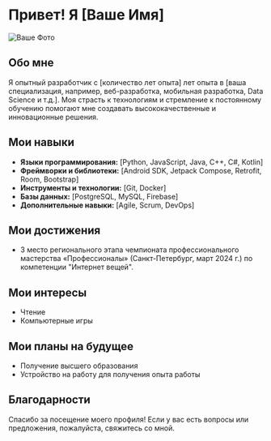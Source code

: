 # Привет! Я [Ваше Имя]

![Ваше Фото](URL_вашего_фото)

## Обо мне

Я опытный разработчик с [количество лет опыта] лет опыта в [ваша специализация, например, веб-разработка, мобильная разработка, Data Science и т.д.]. Моя страсть к технологиям и стремление к постоянному обучению помогают мне создавать высококачественные и инновационные решения.

## Мои навыки

- **Языки программирования:** [Python, JavaScript, Java, C++, C#, Kotlin]
- **Фреймворки и библиотеки:** [Android SDK, Jetpack Compose, Retrofit, Room, Bootstrap]
- **Инструменты и технологии:** [Git, Docker]
- **Базы данных:** [PostgreSQL, MySQL, Firebase]
- **Дополнительные навыки:** [Agile, Scrum, DevOps]

## Мои достижения

- 3 место регионального этапа чемпионата профессионального мастерства «Профессионалы» (Санкт-Петербург, март 2024 г.) по компетенции "Интернет вещей".

## Мои интересы

- Чтение
- Компьютерные игры

## Мои планы на будущее

- Получение высшего образования
- Устройство на работу для получения опыта работы

## Благодарности

Спасибо за посещение моего профиля! Если у вас есть вопросы или предложения, пожалуйста, свяжитесь со мной.
